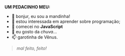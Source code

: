**UM PEDACINHO MEU:**
- 👋 bonjur, eu sou a mandinha!
- 👀 estou interessada em aprender sobre programação;
- 🌱 comecei no **JavaScript**
- 💞️ eu gosto da *chuva*...
- 📫 garotinha de Vênus.

>*mal feito, feito!*

<!---
astridglx/astridglx is a ✨ special ✨ repository because its `README.md` (this file) appears on your GitHub profile.
You can click the Preview link to take a look at your changes.
--->
